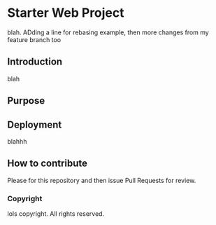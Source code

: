 # Starter Web Project

blah. ADding a line for rebasing example, then more changes from my feature branch too

## Introduction

blah

## Purpose

## Deployment

blahhh 

## How to contribute

Please for this repository and then issue Pull Requests for review. 

### Copyright

lols copyright. All rights reserved.

